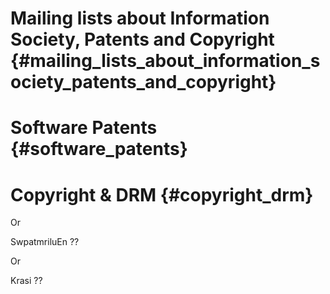 # Mailing lists about Information Society, Patents and Copyright {#mailing_lists_about_information_society_patents_and_copyright}

# Software Patents {#software_patents}

# Copyright & DRM {#copyright_drm}

Or

SwpatmriluEn ??

Or

Krasi ??
